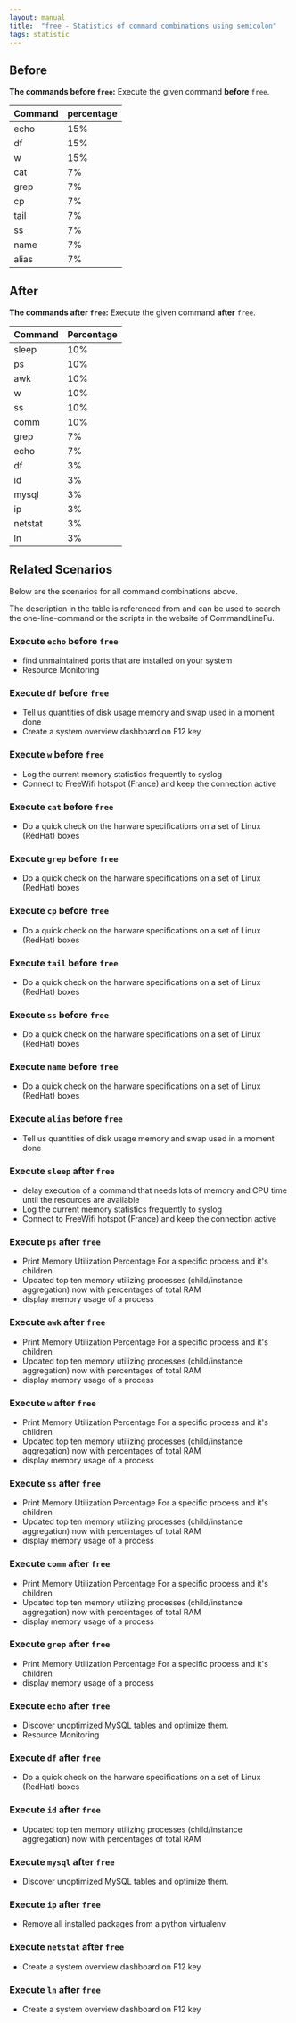 ```yaml
---
layout: manual
title:  "free - Statistics of command combinations using semicolon"
tags: statistic
---
```


## Before

__The commands before `free`:__  Execute the given command __before__ `free`.

| Command | percentage |
|--------|--------|
| echo | 15% |
| df | 15% |
| w | 15% |
| cat | 7% |
| grep | 7% |
| cp | 7% |
| tail | 7% |
| ss | 7% |
| name | 7% |
| alias | 7% |



## After

__The commands after `free`:__ Execute the given command __after__ `free`.

| Command | Percentage | 
|-------|--------|
| sleep | 10% |
| ps | 10% |
| awk | 10% |
| w | 10% |
| ss | 10% |
| comm | 10% |
| grep | 7% |
| echo | 7% |
| df | 3% |
| id | 3% |
| mysql | 3% |
| ip | 3% |
| netstat | 3% |
| ln | 3% |



## Related Scenarios

Below are the scenarios for all command combinations above.

The description in the table is referenced from and can be used to search the one-line-command or the scripts in the website of CommandLineFu.


### Execute `echo` before `free`

- find unmaintained ports that are installed on your system
- Resource Monitoring

            
### Execute `df` before `free`

- Tell us quantities of disk usage memory and swap used in a moment done
- Create a system overview dashboard on F12 key

            
### Execute `w` before `free`

- Log the current memory statistics frequently to syslog
- Connect to FreeWifi hotspot (France) and keep the connection active

            
### Execute `cat` before `free`

- Do a quick check on the harware specifications on a set of Linux (RedHat) boxes

            
### Execute `grep` before `free`

- Do a quick check on the harware specifications on a set of Linux (RedHat) boxes

            
### Execute `cp` before `free`

- Do a quick check on the harware specifications on a set of Linux (RedHat) boxes

            
### Execute `tail` before `free`

- Do a quick check on the harware specifications on a set of Linux (RedHat) boxes

            
### Execute `ss` before `free`

- Do a quick check on the harware specifications on a set of Linux (RedHat) boxes

            
### Execute `name` before `free`

- Do a quick check on the harware specifications on a set of Linux (RedHat) boxes

            
### Execute `alias` before `free`

- Tell us quantities of disk usage memory and swap used in a moment done

            


### Execute `sleep` after `free`

- delay execution of a command that needs lots of memory and CPU time until the resources are available
- Log the current memory statistics frequently to syslog
- Connect to FreeWifi hotspot (France) and keep the connection active

            
### Execute `ps` after `free`

- Print Memory Utilization Percentage For a specific process and it's children
- Updated top ten memory utilizing processes (child/instance aggregation) now with percentages of total RAM
- display memory usage of a process

            
### Execute `awk` after `free`

- Print Memory Utilization Percentage For a specific process and it's children
- Updated top ten memory utilizing processes (child/instance aggregation) now with percentages of total RAM
- display memory usage of a process

            
### Execute `w` after `free`

- Print Memory Utilization Percentage For a specific process and it's children
- Updated top ten memory utilizing processes (child/instance aggregation) now with percentages of total RAM
- display memory usage of a process

            
### Execute `ss` after `free`

- Print Memory Utilization Percentage For a specific process and it's children
- Updated top ten memory utilizing processes (child/instance aggregation) now with percentages of total RAM
- display memory usage of a process

            
### Execute `comm` after `free`

- Print Memory Utilization Percentage For a specific process and it's children
- Updated top ten memory utilizing processes (child/instance aggregation) now with percentages of total RAM
- display memory usage of a process

            
### Execute `grep` after `free`

- Print Memory Utilization Percentage For a specific process and it's children
- display memory usage of a process

            
### Execute `echo` after `free`

- Discover unoptimized MySQL tables and optimize them.
- Resource Monitoring

            
### Execute `df` after `free`

- Do a quick check on the harware specifications on a set of Linux (RedHat) boxes

            
### Execute `id` after `free`

- Updated top ten memory utilizing processes (child/instance aggregation) now with percentages of total RAM

            
### Execute `mysql` after `free`

- Discover unoptimized MySQL tables and optimize them.

            
### Execute `ip` after `free`

- Remove all installed packages from a python virtualenv

            
### Execute `netstat` after `free`

- Create a system overview dashboard on F12 key

            
### Execute `ln` after `free`

- Create a system overview dashboard on F12 key

            
